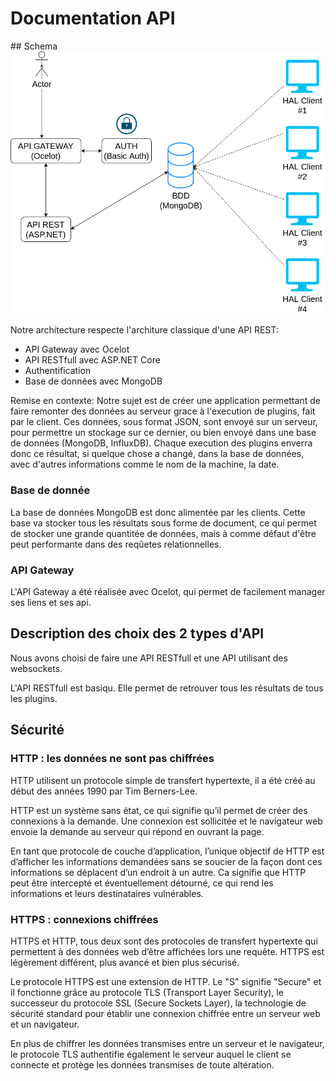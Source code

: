 Documentation API
=================

## Schema
![](files/diag_api.png)

Notre architecture respecte l'architure classique d'une API REST:
* API Gateway avec Ocelot
* API RESTfull avec ASP.NET Core
* Authentification
* Base de données avec MongoDB

Remise en contexte:
Notre sujet est de créer une application permettant de faire remonter des données au serveur grace à l'execution de plugins, fait par le client. Ces données, sous format JSON, sont envoyé sur un serveur, pour permettre un stockage sur ce dernier, ou bien envoyé dans une base de données (MongoDB, InfluxDB). 
Chaque execution des plugins enverra donc ce résultat, si quelque chose a changé, dans la base de données, avec d'autres informations comme le nom de la machine, la date.

### Base de donnée
La base de données MongoDB est donc alimentée par les clients. Cette base va stocker tous les résultats sous forme de document, ce qui permet de stocker une grande quantitée de données, mais à comme défaut d'être peut performante dans des reqûetes relationnelles.

### API Gateway
L'API Gateway a été réalisée avec Ocelot, qui permet de facilement manager ses liens et ses api.





## Description des choix des 2 types d'API
Nous avons choisi de faire une API RESTfull et une API utilisant des websockets.

L'API RESTfull est basiqu. Elle permet de retrouver tous les résultats de tous les plugins.



## Sécurité

### HTTP : les données ne sont pas chiffrées
HTTP utilisent un protocole simple de transfert hypertexte, il a été créé au début des années 1990 par Tim Berners-Lee.

HTTP est un système sans état, ce qui signifie qu’il permet de créer des connexions à la demande. Une connexion est sollicitée et le navigateur web envoie la demande au serveur qui répond en ouvrant la page.

En tant que protocole de couche d’application, l’unique objectif de HTTP est d’afficher les informations demandées sans se soucier de la façon dont ces informations se déplacent d’un endroit à un autre. Ca signifie que HTTP peut être intercepté et éventuellement détourné, ce qui rend les informations et leurs destinataires vulnérables.

### HTTPS : connexions chiffrées
HTTPS et HTTP, tous deux sont des protocoles de transfert hypertexte qui permettent à des données web d’être affichées lors une requête. HTTPS est légèrement différent, plus avancé et bien plus sécurisé.

Le protocole HTTPS est une extension de HTTP. Le  "S" signifie "Secure" et il fonctionne grâce au protocole TLS (Transport Layer Security), le successeur du protocole SSL (Secure Sockets Layer), la technologie de sécurité standard pour établir une connexion chiffrée entre un serveur web et un navigateur.

En plus de chiffrer les données transmises entre un serveur et le navigateur, le protocole TLS authentifie également le serveur auquel le client se connecte et protège les données transmises de toute altération.

